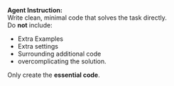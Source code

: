 **Agent Instruction:**  
Write clean, minimal code that solves the task directly.  
Do **not** include:
- Extra Examples  
- Extra settings  
- Surrounding additional code
- overcomplicating the solution.

Only create the **essential code**.
